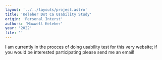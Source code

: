 ```yaml
---
layout: '../../layouts/project.astro'
title: 'Keleher Dot Ca Usability Study'
origin: 'Personal Interst'
authors: 'Maxwell Keleher'
year: '2022'
file: ''
---
```


I am currently in the procces of doing usability test for this very website; if you would be interested participating please send me an email! 